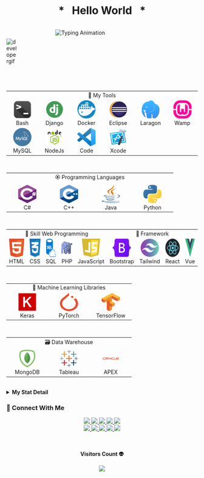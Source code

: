 <div align="center">

# * &nbsp; Hello World &nbsp; *
</div>
<div style="display:flex; flex-direction:row; align-items:center;">
  <p><img align="left" width="25%" height="25%" src="./Images/developer1.gif" alt="developergif" style="margin-right: 20px;"></p>
  <div style="display:flex; flex-direction:column; margin-bottom: 100px;">
    <p><img src="https://readme-typing-svg.demolab.com?font=Lato&size=18&weight=500&duration=2000&pause=100&color=36BCF7FF&multiline=true&width=400&height=75&repeat=false&lines=Rafly+Yunandi+Aliansyah;Bachelor+Of+Software+Engineering;Web+Developer+%7C+UI+/+UX+Designer" alt="Typing Animation" hspace="10" height="auto"></p>
  </div>
</div>
<br>

<table align="center">
  <tr>
   <td colspan="9" align="center">
        💼 My Tools
    </td>
  </tr>
  <tr>
    <td align="center" width="96">
      <img src="./photos/competence/bash.png" width="48" height="48" alt="Bash" />
      <br>Bash
    </td>
      <td align="center" width="96">     
      <img src="./photos/competence/django.png" width="48" height="48" alt="Django" />      
      <br>Django
    </td>
    <td align="center" width="96">    
      <img src="./photos/competence/docker.png" width="48" height="48" alt="Docker" />     
      <br>Docker
    </td>
    <td align="center" width="96">   
      <img src="./photos/competence/Eclipse.png" width="48" height="48" alt="Eclipse" />    
      <br>Eclipse
    </td>
    <td align="center" width="96">   
      <img src="./photos/competence/laragon.png" width="48" height="48" alt="Laragon" />   
      <br>Laragon
    </td> 
    <td align="center" width="96">   
      <img src="./photos/competence/wamp.png" width="48" height="48" alt="Wamp" />   
      <br>Wamp
    </td> 
  </tr>

  <tr>
    <td align="center" width="96">     
      <img src="./photos/competence/mysql.png" width="48" height="48" alt="Mysql" />    
      <br>MySQL
    </td>
    <td align="center" width="96">    
      <img src="./photos/competence/NodeJs2.png" width="48" height="48" alt="NodeJs" />   
      <br>NodeJs
    </td>
    <td align="center" width="96">
      <img src="./photos/competence/Visual_Studio_Code.png" width="48" height="48" alt="Golang" />  
      <br>Code
    </td>
    <td align="center" width="96"> 
      <img src="./photos/competence/Xcode.png" width="48" height="48" alt="JavaScript" /> 
      <br>Xcode
    </td>
  </tr>

</table>

<br>

<table align="center">
  <tr>
   <td colspan="9" align="center"> 
        🏵️ Programming Languages 
    </td>
  </tr>
  <tr>
    <td align="center" width="96"> 
      <img src="./photos/competence/csharps.png" width="48" height="48" alt="Golang" />
      <br>C#
    </td>
    <td align="center" width="96">
      <img src="./photos/competence/c++.png" width="48" height="48" alt="Jsonnet" />
      <br>C++
    </td>
    <td align="center" width="96">
      <img src="./photos/competence/Java.png" width="48" height="48" alt="JavaScript" />
      <br>Java
    </td>
    <td align="center" width="96">
      <img src="./photos/competence/python.png" width="48" height="48" alt="React" />
      <br>Python
    </td>
  </tr>
</table>

<br>

<table align="center">
   <tr>
   <td colspan="5" align="center">
        🌹 Skill Web Programming
    </td>
    <td colspan="4" align="center">
        🌻 Framework
    </td>
  </tr>
  <tr>
    <td align="center" width="96">
      <img src="./photos/competence/web.png" width="48" height="48" alt="C#" />
      <br>HTML
    </td>
    <td align="center" width="96">
      <img src="./photos/competence/css.png" width="48" height="48" alt="Python" />
      <br>CSS
    </td>
    <td align="center" width="96">
      <img src="./photos/competence/sql.png" width="48" height="48" alt="Golang" />
      <br>SQL
    </td>
    <td align="center" width="96">
      <img src="./photos/competence/PHP.jpg" width="48" height="48" alt="Jsonnet" />
      <br>PHP
    </td> 
    <td align="center" width="96"> 
      <img src="./photos/competence/js.png" width="48" height="48" alt="JavaScript" />
      <br>JavaScript
    </td>
    <td align="center" width="96">
      <img src="./photos/competence/Bootstrap.png" width="48" height="48" alt="Python" />
      <br>Bootstrap
    </td>
    <td align="center" width="96">
      <img src="./photos/competence/Tailwind.png" width="48" height="48" alt="Golang" />
      <br>Tailwind 
    </td>
    <td align="center" width="96">
      <img src="./photos/competence/react.png" width="48" height="48" alt="Jsonnet" />
      <br>React
    </td> 
    <td align="center" width="96">
      <img src="./photos/competence/Vue.png" width="48" height="48" alt="JavaScript" />
      <br>Vue
    </td>
  </tr>
</table>

<br>

<table align="center">
  <tr>
    <td colspan="9" align="center"> 
        📖 Machine Learning Libraries
    </td>
  </tr>
  <tr>
    <td align="center" width="96"> 
      <img src="./photos/competence/Keras.png" width="48" height="48" alt="Keras" />
      <br>Keras
    </td>
    <td align="center" width="96">  
        <img src="./photos/competence/PyTorch.png" width="48" height="48" alt="PyTorch" />
      <br>PyTorch
    </td>
    <td align="center" width="96">
        <img src="./photos/competence/Tensorflow.png" width="48" height="48" alt="TensorFlow" />
      <br>TensorFlow
    </td>
  </tr>
</table>

<br>

<table align="center">
  <tr>
  <td colspan="5" align="center"> 
        🗃️ Data Warehouse
    </td>
  </tr>
  <tr>
    <td align="center" width="96">  
        <img src="./photos/competence/mongodb.png" width="48" height="48" alt="MongoDB" />
      <br>MongoDB
    </td>
    <td align="center" width="96">
      <img src="./photos/competence/tableau.png" width="48" height="48" alt="Tableau" />
      <br>Tableau
    </td>
    <td align="center" width="96">
      <img src="./photos/competence/oracle.png" width="48" height="48" alt="Apex" />
      <br>APEX
    </td>
  </tr>
</table>

<br>

<details>
  <summary> <strong>My Stat Detail</strong> </summary>
  <br/>
<p align="center">
  <a href="https://github.com/alsiam">
    <img src="https://github-readme-streak-stats.herokuapp.com/?user=raflyyunandi&theme=radical&border=7F3FBF&background=0D1117" alt="Rafly's GitHub streak"/>
  </a>
</p>

<p align="center">
  <a href="https://github.com/alsiam">
    <img src="https://github-profile-summary-cards.vercel.app/api/cards/profile-details?username=raflyyunandi&theme=radical" alt="Rafly's GitHub Contribution"/>
  </a>
</p>

<a> 
    <a href="https://github.com/raflyyunandi"><img alt="Rafly's Github Stats" src="https://denvercoder1-github-readme-stats.vercel.app/api?username=raflyyunandi&show_icons=true&count_private=true&theme=react&border_color=7F3FBF&bg_color=0D1117&title_color=F85D7F&icon_color=F8D866" height="192px" width="49.5%"/></a>
  <a href="https://github.com/raflyyunandi"><img alt="Rafly's Top Languages" src="https://denvercoder1-github-readme-stats.vercel.app/api/top-langs/?username=raflyyunandi&langs_count=8&layout=compact&theme=react&border_color=7F3FBF&bg_color=0D1117&title_color=F85D7F&icon_color=F8D866" height="192px" width="49.5%"/></a>
  <br/>
</a>

</details>

###

<h3 align="left">
    👋 Connect With Me
</h3>

<div align="center">
  <a href="https://https://www.linkedin.com/in/rafly-yunandi-7b568a148/">
    <img src="https://img.shields.io/badge/LinkedIn-0077B5?style=for-the-badge&logo=linkedin&logoColor=white" height="35" />
  </a>
  <a href="https://twitter.com/rafly_yunandi">
    <img src="https://img.shields.io/badge/Twitter-1DA1F2?style=for-the-badge&logo=twitter&logoColor=white" height="35" />
  </a>
  <a href="#">
    <img src="https://img.shields.io/badge/fiverr-1DBF73?style=for-the-badge&logo=fiverr&logoColor=white" height="35" />
  </a>
  <a href="#">
    <img src="https://img.shields.io/badge/Freelancer-29B2FE?style=for-the-badge&logo=Freelancer&logoColor=white" height="35" />
  </a>
  <a href="#">
    <img src="https://img.shields.io/badge/Telegram-2CA5E0?style=for-the-badge&logo=telegram&logoColor=white" height="35" />
  </a>
</div>

<div align="center">
  <a href="#">
    <img src="https://img.shields.io/badge/Stack_Overflow-FE7A16?style=for-the-badge&logo=stack-overflow&logoColor=white" height="35" />
  </a>
  <a href="#">
    <img src="https://img.shields.io/badge/GitLab-330F63?style=for-the-badge&logo=gitlab&logoColor=white" height="35" />
  </a>
  <a href="#">
    <img src="https://img.shields.io/badge/Instagram-E4405F?style=for-the-badge&logo=instagram&logoColor=white" height="35" />
  </a>
  <a href="#">
    <img src="https://img.shields.io/badge/Spotify-1ED760?&style=for-the-badge&logo=spotify&logoColor=white" height="35" />
  </a>
  <a href="#">
    <img src="https://img.shields.io/badge/Medium-12100E?style=for-the-badge&logo=medium&logoColor=white" height="35" />
  </a>
</div>

<br>

<div align="center">
<br><p align="center"><b>Visitors Count 👽 </b></p>  
<p align="center"><img align="center" src="https://profile-counter.glitch.me/{raflyyunandi}/count.svg" /></p> 
<br>
</div>
